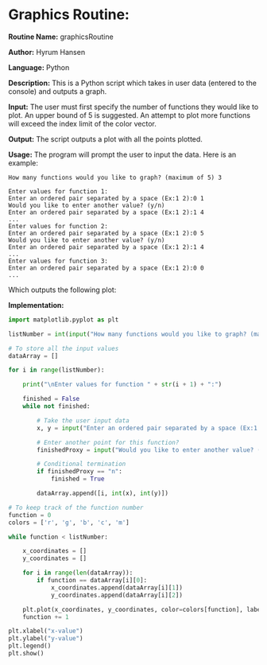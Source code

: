 # Graphics Routine:

**Routine Name:** graphicsRoutine

**Author:** Hyrum Hansen

**Language:** Python

**Description:** This is a Python script which takes in user data (entered to the console) and outputs a graph.

**Input:** The user must first specify the number of functions they would like to plot. An upper bound of 5 is suggested. An attempt to plot more functions will exceed the index limit of the color vector.

**Output:** The script outputs a plot with all the points plotted.

**Usage:** The program will prompt the user to input the data. Here is an example:

```
How many functions would you like to graph? (maximum of 5) 3

Enter values for function 1:
Enter an ordered pair separated by a space (Ex:1 2):0 1
Would you like to enter another value? (y/n)
Enter an ordered pair separated by a space (Ex:1 2):1 4
...
Enter values for function 2:
Enter an ordered pair separated by a space (Ex:1 2):0 5
Would you like to enter another value? (y/n)
Enter an ordered pair separated by a space (Ex:1 2):1 4
...
Enter values for function 3:
Enter an ordered pair separated by a space (Ex:1 2):0 0
...
```
Which outputs the following plot:

**Implementation:**

```python
import matplotlib.pyplot as plt

listNumber = int(input("How many functions would you like to graph? (maximum of 5)"))

# To store all the input values
dataArray = []

for i in range(listNumber):

    print("\nEnter values for function " + str(i + 1) + ":")

    finished = False
    while not finished:

        # Take the user input data
        x, y = input("Enter an ordered pair separated by a space (Ex:1 2):").split()

        # Enter another point for this function?
        finishedProxy = input("Would you like to enter another value? (y/n)")

        # Conditional termination
        if finishedProxy == "n":
            finished = True

        dataArray.append([i, int(x), int(y)])

# To keep track of the function number
function = 0
colors = ['r', 'g', 'b', 'c', 'm']

while function < listNumber:

    x_coordinates = []
    y_coordinates = []

    for i in range(len(dataArray)):
        if function == dataArray[i][0]:
            x_coordinates.append(dataArray[i][1])
            y_coordinates.append(dataArray[i][2])

    plt.plot(x_coordinates, y_coordinates, color=colors[function], label="Function" + str(function))
    function += 1

plt.xlabel("x-value")
plt.ylabel("y-value")
plt.legend()
plt.show()
```
